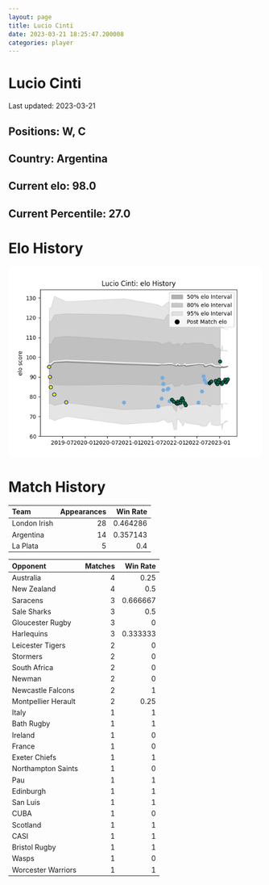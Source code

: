 ```yaml
---  
layout: page  
title: Lucio Cinti  
date: 2023-03-21 18:25:47.200008  
categories: player  
---
```

# Lucio Cinti


Last updated: 2023-03-21
## Positions: W, C

## Country: Argentina

## Current elo: 98.0

## Current Percentile: 27.0

# Elo History


![elo history](history_LucioCinti.png)
# Match History


| Team         |   Appearances |   Win Rate |
|:-------------|--------------:|-----------:|
| London Irish |            28 |   0.464286 |
| Argentina    |            14 |   0.357143 |
| La Plata     |             5 |   0.4      |

| Opponent            |   Matches |   Win Rate |
|:--------------------|----------:|-----------:|
| Australia           |         4 |   0.25     |
| New Zealand         |         4 |   0.5      |
| Saracens            |         3 |   0.666667 |
| Sale Sharks         |         3 |   0.5      |
| Gloucester Rugby    |         3 |   0        |
| Harlequins          |         3 |   0.333333 |
| Leicester Tigers    |         2 |   0        |
| Stormers            |         2 |   0        |
| South Africa        |         2 |   0        |
| Newman              |         2 |   0        |
| Newcastle Falcons   |         2 |   1        |
| Montpellier Herault |         2 |   0.25     |
| Italy               |         1 |   1        |
| Bath Rugby          |         1 |   1        |
| Ireland             |         1 |   0        |
| France              |         1 |   0        |
| Exeter Chiefs       |         1 |   1        |
| Northampton Saints  |         1 |   0        |
| Pau                 |         1 |   1        |
| Edinburgh           |         1 |   1        |
| San Luis            |         1 |   1        |
| CUBA                |         1 |   0        |
| Scotland            |         1 |   1        |
| CASI                |         1 |   1        |
| Bristol Rugby       |         1 |   1        |
| Wasps               |         1 |   0        |
| Worcester Warriors  |         1 |   1        |